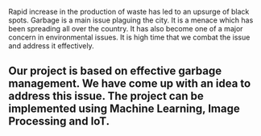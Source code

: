 Rapid increase in the production of waste has led to an upsurge of black spots. Garbage is a main issue plaguing the city. It is a menace which has been spreading all over the country. It has also become one of a major concern in environmental issues. It is high time that we combat the issue and address it effectively.

## Our project is based on effective garbage management. We have come up with an idea to address this issue. The project can be implemented using Machine Learning, Image Processing and IoT.